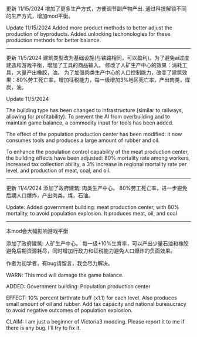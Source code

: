 更新 11/15/2024
增加了更多生产方式，方便调节副产物产出. 通过科技解锁不同的生产方式，增加mod平衡。

Update 11/15/2024
Added more product methods to better adjust the production of byproducts. Added unlocking techonologies for these production methods for better balance.

-------------------------

更新 11/5/2024
建筑类型改为基础设施(与铁路相同，可以盈利)。为了避免ai过度建造和游戏平衡，增加了工具的商品输入。
修改了人矿生产中心的效果：消耗工具，大量产出橡胶，油。
为了加强肉类生产中心的人口控制能力，改变了建筑效果：80%劳工死亡率，增加征税能力，每一级增加3%地区死亡率，产出肉类，煤炭，油。

Update 11/5/2024

The building type has been changed to infrastructure (similar to railways, allowing for profitability). To prevent the AI from overbuilding and to maintain game balance, a commodity input for tools has been added.

The effect of the population production center has been modified: it now consumes tools and produces a large amount of rubber and oil.

To enhance the population control capability of the meat production center, the building effects have been adjusted: 80% mortality rate among workers, increased tax collection ability, a 3% increase in regional mortality rate per level, and production of meat, coal, and oil.

-------------------------

更新 11/4/2024
添加了政府建筑: 肉类生产中心。 80%劳工死亡率，进一步避免后期人口爆炸，产出肉类，煤，石油。

Update:
Added government building: meat production center, with 80% mortality, to avoid population explosion. It produces meat, oil, and coal

-------------------------


本mod会大幅影响游戏平衡

添加了政府建筑: 人矿生产中心。 每一级+10%生育率，可以产出少量石油和橡胶避免后期资源耗尽，同时增加行政力和征税能力避免人口爆炸的负面效果。

作者为初学者，有bug请留言，我会尽力解决。

WARN: This mod will damage the game balance.

ADDED: Government building: Population production center

EFFECT: 10% percent birthrate buff (x1.1) for each level. Also produces small amount of oil and rubber. Add tax capacity and national bureaucracy to avoid negative outcomes of population explosion.

CLAIM: I am just a beginner of Victoria3 modding. Please report it to me if there is any bug. I'll try to fix it.